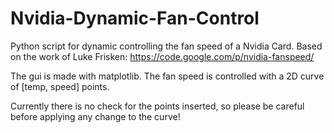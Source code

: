 Nvidia-Dynamic-Fan-Control
==========================

Python script for dynamic controlling the fan speed of a Nvidia Card.
Based on the work of Luke Frisken:
https://code.google.com/p/nvidia-fanspeed/

The gui is made with matplotlib.
The fan speed is controlled with a 2D curve of [temp, speed] points.

Currently there is no check for the points inserted, so please be careful before applying any change to the curve!

